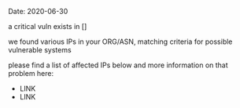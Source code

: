 

Date: 2020-06-30

a critical vuln exists in [] 

we found various IPs in your ORG/ASN,
matching criteria for possible vulnerable systems

please find a list of affected IPs below
and more information on that problem here:

- LINK
- LINK

    
